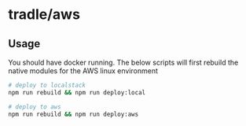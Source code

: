 
# tradle/aws

## Usage

You should have docker running. The below scripts will first rebuild the native modules for the AWS linux environment

```sh
# deploy to localstack
npm run rebuild && npm run deploy:local

# deploy to aws
npm run rebuild && npm run deploy:aws
```
